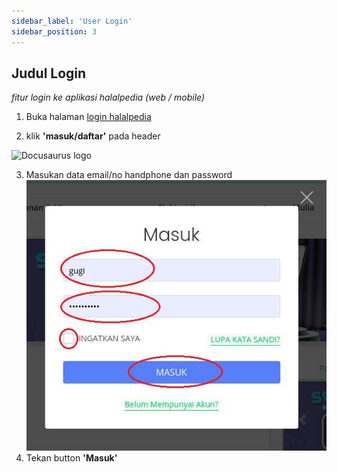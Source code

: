 ```yaml
---
sidebar_label: 'User Login'
sidebar_position: 3
---
```


## Judul Login

_fitur login ke aplikasi halalpedia (web / mobile)_

1. Buka halaman [login halalpedia](https://www.halalpedia.com/guest-user/login-form)

2. klik **'masuk/daftar'** pada header

![Docusaurus logo](https://halalpedia.oss-ap-southeast-5.aliyuncs.com/2021/09/20210909171803-6139df5b2b83e-tokokiperbandungkuning.jpg?x-oss-process=image/auto-orient,1/resize,m_pad,w_150,h_150/quality,q_80)

3. Masukan data email/no handphone dan password
   <!-- ![Docusaurus logo](/images/formlogin-fix.jpeg) -->
   ![Docusaurus logo](./images/formlogin-fix.jpeg)
4. Tekan button **'Masuk'**
